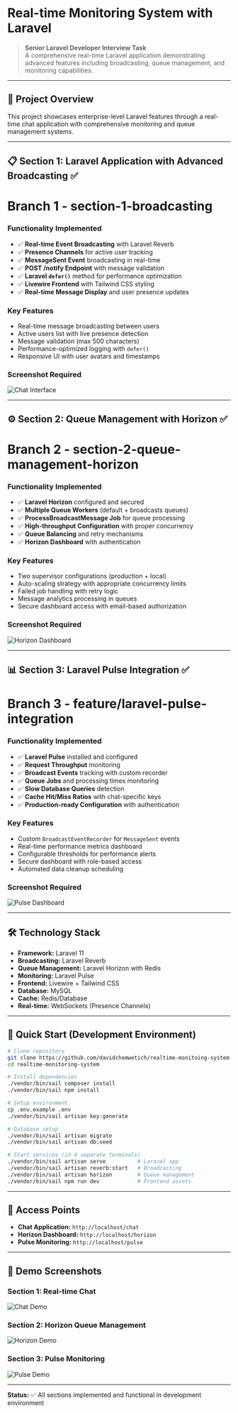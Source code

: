 
# Real-time Monitoring System with Laravel

> **Senior Laravel Developer Interview Task**  
> A comprehensive real-time Laravel application demonstrating advanced features including broadcasting, queue management, and monitoring capabilities.

---

## 🚀 Project Overview

This project showcases enterprise-level Laravel features through a real-time chat application with comprehensive monitoring and queue management systems.

---

## 📋 Section 1: Laravel Application with Advanced Broadcasting ✅
# Branch 1 - section-1-broadcasting
### **Functionality Implemented**
- ✅ **Real-time Event Broadcasting** with Laravel Reverb  
- ✅ **Presence Channels** for active user tracking  
- ✅ **MessageSent Event** broadcasting in real-time  
- ✅ **POST /notify Endpoint** with message validation  
- ✅ **Laravel `defer()`** method for performance optimization  
- ✅ **Livewire Frontend** with Tailwind CSS styling  
- ✅ **Real-time Message Display** and user presence updates  

### **Key Features**
- Real-time message broadcasting between users  
- Active users list with live presence detection  
- Message validation (max 500 characters)  
- Performance-optimized logging with `defer()`  
- Responsive UI with user avatars and timestamps  

### **Screenshot Required**
![Chat Interface](https://via.placeholder.com/800x400.png?text=Chat+Interface+with+Active+Users+and+Messages)

---

## ⚙️ Section 2: Queue Management with Horizon ✅
# Branch 2 - section-2-queue-management-horizon
### **Functionality Implemented**
- ✅ **Laravel Horizon** configured and secured  
- ✅ **Multiple Queue Workers** (default + broadcasts queues)  
- ✅ **ProcessBroadcastMessage Job** for queue processing  
- ✅ **High-throughput Configuration** with proper concurrency  
- ✅ **Queue Balancing** and retry mechanisms  
- ✅ **Horizon Dashboard** with authentication  

### **Key Features**
- Two supervisor configurations (production + local)  
- Auto-scaling strategy with appropriate concurrency limits  
- Failed job handling with retry logic  
- Message analytics processing in queues  
- Secure dashboard access with email-based authorization  

### **Screenshot Required**
![Horizon Dashboard](https://via.placeholder.com/800x400.png?text=Horizon+Dashboard+Queue+Metrics)

---

## 📊 Section 3: Laravel Pulse Integration ✅
# Branch 3 - feature/laravel-pulse-integration
### **Functionality Implemented**
- ✅ **Laravel Pulse** installed and configured  
- ✅ **Request Throughput** monitoring  
- ✅ **Broadcast Events** tracking with custom recorder  
- ✅ **Queue Jobs** and processing times monitoring  
- ✅ **Slow Database Queries** detection  
- ✅ **Cache Hit/Miss Ratios** with chat-specific keys  
- ✅ **Production-ready Configuration** with authentication  

### **Key Features**
- Custom `BroadcastEventRecorder` for `MessageSent` events  
- Real-time performance metrics dashboard  
- Configurable thresholds for performance alerts  
- Secure dashboard with role-based access  
- Automated data cleanup scheduling  

### **Screenshot Required**
![Pulse Dashboard](https://postimg.cc/MnDccLvM/800x400.png?text=Pulse+Dashboard+with+Metrics)

---

## 🛠️ Technology Stack

- **Framework:** Laravel 11  
- **Broadcasting:** Laravel Reverb  
- **Queue Management:** Laravel Horizon with Redis  
- **Monitoring:** Laravel Pulse  
- **Frontend:** Livewire + Tailwind CSS  
- **Database:** MySQL  
- **Cache:** Redis/Database  
- **Real-time:** WebSockets (Presence Channels)  

---

## 🚦 Quick Start (Development Environment)

```bash
# Clone repository
git clone https://github.com/davidchemwetich/realtime-monitoing-system.git
cd realtime-monitoring-system

# Install dependencies
./vendor/bin/sail composer install
./vendor/bin/sail npm install

# Setup environment
cp .env.example .env
./vendor/bin/sail artisan key:generate

# Database setup
./vendor/bin/sail artisan migrate
./vendor/bin/sail artisan db:seed

# Start services (in 4 separate terminals)
./vendor/bin/sail artisan serve          # Laravel app
./vendor/bin/sail artisan reverb:start   # Broadcasting
./vendor/bin/sail artisan horizon        # Queue management
./vendor/bin/sail npm run dev            # Frontend assets
```

---

## 📱 Access Points

- **Chat Application:** `http://localhost/chat`  
- **Horizon Dashboard:** `http://localhost/horizon`  
- **Pulse Monitoring:** `http://localhost/pulse`  

---

## 📸 Demo Screenshots

### Section 1: Real-time Chat  
![Chat Demo](https://via.placeholder.com/800x400.png?text=Real-time+Chat+Demo)

### Section 2: Horizon Queue Management  
![Horizon Demo](https://via.placeholder.com/800x400.png?text=Horizon+Queue+Metrics)

### Section 3: Pulse Monitoring  
![Pulse Demo](https://via.placeholder.com/800x400.png?text=Pulse+Monitoring+Dashboard)

---

**Status:** ✅ All sections implemented and functional in development environment
